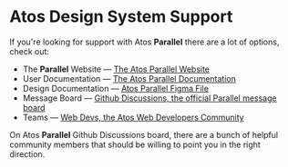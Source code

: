 # Atos Design System Support

If you're looking for support with Atos **Parallel** there are a lot of options, check out:

- The **Parallel** Website &mdash; [The Atos Parallel Website](https://parallel.myatos.net/)
- User Documentation &mdash; [The Atos Parallel Documentation](https://main--62751021a57ceb004a5a5182.chromatic.com/)
- Design Documentation &mdash; [Atos Parallel Figma File](https://www.figma.com/file/b2Wj7HDRorV0AB5AxncxUC/Parallel-UI-Kit-(V1))
- Message Board &mdash; [Github Discussions, the official Parallel message board](https://github.com/orgs/atos-parallel/discussions)
- Teams &mdash; [Web Devs, the Atos Web Developers Community](https://teams.microsoft.com/l/channel/19%3af47ac2452f7742d29591818455a5f323%40thread.tacv2/Help%2520needed?groupId=62fd08fa-5bf5-472d-a970-78cb9492ce24&tenantId=33440fc6-b7c7-412c-bb73-0e70b0198d5a)

On Atos **Parallel** Github Discussions board, there are a bunch of helpful community members that should be willing to point you in the right direction.
